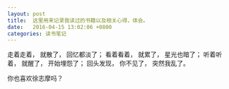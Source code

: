 ```yaml
---
layout: post
title:  这里用来记录我读过的书籍以及相关心得，体会。
date:   2016-04-15 13:02:06 +0800
categories: 读书笔记
---
```


走着走着， 就散了， 回忆都淡了；
看着看着， 就累了， 星光也暗了； 
听着听着， 就醒了， 开始埋怨了；
回头发现， 你不见了， 突然我乱了。 


你也喜欢徐志摩吗？
